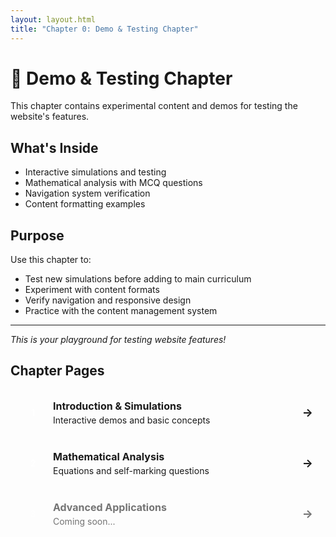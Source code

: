 ```yaml
---
layout: layout.html
title: "Chapter 0: Demo & Testing Chapter"
---
```


# 🧪 Demo & Testing Chapter

This chapter contains experimental content and demos for testing the website's features.

## What's Inside

- Interactive simulations and testing
- Mathematical analysis with MCQ questions
- Navigation system verification
- Content formatting examples

## Purpose

Use this chapter to:
- Test new simulations before adding to main curriculum
- Experiment with content formats
- Verify navigation and responsive design
- Practice with the content management system

---

*This is your playground for testing website features!*

## Chapter Pages

<a href="/physics-website/chapters/chapter-1/page-1/" class="chapter-link">
    <span class="page-number">1</span>
    <div class="page-info">
        <strong>Introduction & Simulations</strong>
        <p>Interactive demos and basic concepts</p>
    </div>
    <span class="page-arrow">→</span>
</a>

<a href="/physics-website/chapters/chapter-1/page-2/" class="chapter-link">
    <span class="page-number">2</span>
    <div class="page-info">
        <strong>Mathematical Analysis</strong>
        <p>Equations and self-marking questions</p>
    </div>
    <span class="page-arrow">→</span>
</a>

<div class="chapter-link disabled">
    <span class="page-number">3</span>
    <div class="page-info">
        <strong>Advanced Applications</strong>
        <p>Coming soon...</p>
    </div>
    <span class="page-arrow">→</span>
</div>

<style>
.chapter-link {
    display: flex;
    align-items: center;
    padding: 16px 20px;
    margin: 8px 0;
    background: var(--surface);
    border: 1px solid var(--border);
    border-radius: var(--radius);
    text-decoration: none;
    color: inherit;
    transition: all 0.2s ease;
}

.chapter-link:hover {
    border-color: var(--primary);
    transform: translateX(4px);
}

.chapter-link.disabled {
    opacity: 0.6;
    cursor: not-allowed;
}

.chapter-link.disabled:hover {
    transform: none;
    border-color: var(--border);
}

.page-number {
    display: inline-flex;
    align-items: center;
    justify-content: center;
    width: 32px;
    height: 32px;
    background: var(--primary);
    color: white;
    border-radius: 50%;
    font-weight: 600;
    font-size: 14px;
    margin-right: 16px;
    flex-shrink: 0;
}

.chapter-link.disabled .page-number {
    background: var(--text-secondary);
}

.page-info {
    flex: 1;
}

.page-info strong {
    display: block;
    font-size: 16px;
    margin-bottom: 4px;
    color: var(--text-primary);
}

.page-info p {
    margin: 0;
    font-size: 14px;
    color: var(--text-secondary);
}

.page-arrow {
    color: var(--primary);
    font-weight: bold;
    font-size: 18px;
    margin-left: 16px;
    transition: transform 0.2s ease;
}

.chapter-link:hover .page-arrow {
    transform: translateX(2px);
}

.chapter-link.disabled .page-arrow {
    color: var(--text-secondary);
}

.chapter-link.disabled:hover .page-arrow {
    transform: none;
}
</style>